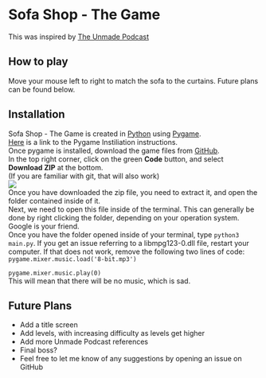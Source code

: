 <h1>Sofa Shop - The Game</h1>

<p>This was inspired by <a href = "https://www.unmade.fm">The Unmade Podcast</a></p>

<h2>How to play</h2>
Move your mouse left to right to match the sofa to the curtains. Future plans can be found below.
<h2>Installation</h2>
Sofa Shop - The Game is created in <a href="https://www.python.org">Python</a> using <a href="https://www.pygame.org/">Pygame</a>. <a href="https://www.pygame.org/wiki/GettingStarted"> <br>
Here</a> is a link to the Pygame Instiliation instructions. <br>
Once pygame is installed, download the game files from <a href="https://www.github.com/ajernandes/SofaShop">GitHub</a>.<br>
In the top right corner, click on the green <b>Code</b> button, and select <b>Download ZIP</b> at the bottom. <br>(If you are familiar with git, that will also work)<br>
<img src="https://cdn.discordapp.com/attachments/801812172627640321/860335944561197086/unknown.png"><br>
Once you have downloaded the zip file, you need to extract it, and open the folder contained inside of it.<br>
Next, we need to open this file inside of the terminal. This can generally be done by right clicking the folder, depending on your operation system. Google is your friend.<br>
Once you have the folder opened inside of your terminal, type <code>python3 main.py</code>. If you get an issue referring to a libmpg123-0.dll file, restart your computer. If that does not work, remove the following two lines of code:
<code>pygame.mixer.music.load('8-bit.mp3')<br>
pygame.mixer.music.play(0)</code><br>
This will mean that there will be no music, which is sad.
<h2>Future Plans</h2>
<ul>
<li>Add a title screen</li>
<li>Add levels, with increasing difficulty as levels get higher</li>
<li>Add more Unmade Podcast references</li>
<li>Final boss?</li>
<li>Feel free to let me know of any suggestions by opening an issue on GitHub</li>
</ul>